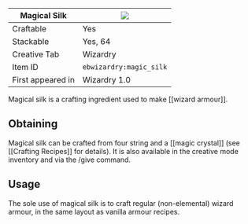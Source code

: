 | Magical Silk |![](https://github.com/Electroblob77/Wizardry/blob/1.12.2/src/main/resources/assets/ebwizardry/textures/items/magic_silk.png)|
|---|---|
| Craftable | Yes |
| Stackable | Yes, 64 |
| Creative Tab | Wizardry |
| Item ID | `ebwizardry:magic_silk` |
| First appeared in | Wizardry 1.0 |

Magical silk is a crafting ingredient used to make [[wizard armour]].

## Obtaining
Magical silk can be crafted from four string and a [[magic crystal]] (see [[Crafting Recipes]] for details). It is also available in the creative mode inventory and via the /give command.

## Usage
The sole use of magical silk is to craft regular (non-elemental) wizard armour, in the same layout as vanilla armour recipes.
